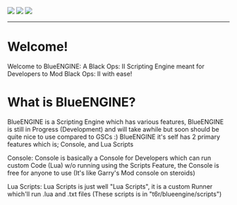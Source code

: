 <img src="https://img.shields.io/badge/C%2B%2B-00599C?style=for-the-badge&logo=c%2B%2B&logoColor=white"/> <img src="https://img.shields.io/badge/Lua-2C2D72?style=for-the-badge&logo=lua&logoColor=white"/> <img src="https://img.shields.io/badge/Visual_Studio-5C2D91?style=for-the-badge&logo=visual%20studio&logoColor=white"/>

<hr>

# Welcome!
Welcome to BlueENGINE: A Black Ops: II Scripting Engine meant for Developers to Mod Black Ops: II with ease!

# What is BlueENGINE?
BlueENGINE is a Scripting Engine which has various features, BlueENGINE is still in Progress (Development) and will take awhile but soon should be quite nice to use compared to GSCs :)
BlueENGINE it's self has 2 primary features which is; Console, and Lua Scripts

Console: Console is basically a Console for Developers which can run custom Code (Lua) w/o running using the Scripts Feature, the Console is free for anyone to use (It's like Garry's Mod console on steroids)

Lua Scripts: Lua Scripts is just well "Lua Scripts", it is a custom Runner which'll run .lua and .txt files (These scripts is in "t6r/blueengine/scripts")
